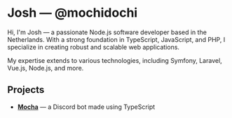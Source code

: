 # Josh &mdash; @mochidochi

Hi, I'm Josh &mdash; a passionate Node.js software developer based in the Netherlands. With a strong foundation in TypeScript, JavaScript, and PHP, I specialize in creating robust and scalable web applications. 

My expertise extends to various technologies, including Symfony, Laravel, Vue.js, Node.js, and more.

## Projects

- **[Mocha](https://github.com/mochidochi/Chocolate)** &mdash; a Discord bot made using TypeScript

